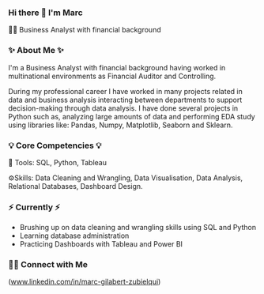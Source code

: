 ### Hi there 👋 I'm Marc


👩‍💻 Business Analyst with financial background

### ✨ About Me  ✨
I'm a Business Analyst with financial background having worked in multinational environments as Financial Auditor and Controlling.

During my professional career I have worked in many projects related in data and business analysis interacting between departments to support decision-making through data analysis.
I have done several projects in Python such as, analyzing large amounts of data and performing EDA study using libraries like: Pandas, Numpy, Matplotlib, Seaborn and Sklearn.

### 💡 Core Competencies 💡
🔧 Tools: SQL, Python, Tableau

⚙️Skills: Data Cleaning and Wrangling, Data Visualisation, Data Analysis, Relational Databases, Dashboard Design.

### ⚡️ Currently ⚡️
- Brushing up on data cleaning and wrangling skills using SQL and Python
- Learning database administration
- Practicing Dashboards with Tableau and Power BI



### 🙌🏻 Connect with Me
(www.linkedin.com/in/marc-gilabert-zubielqui)
